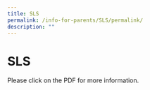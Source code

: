 ```yaml
---
title: SLS
permalink: /info-for-parents/SLS/permalink/
description: ""
---
```

SLS
===

Please click on the PDF for more information.

